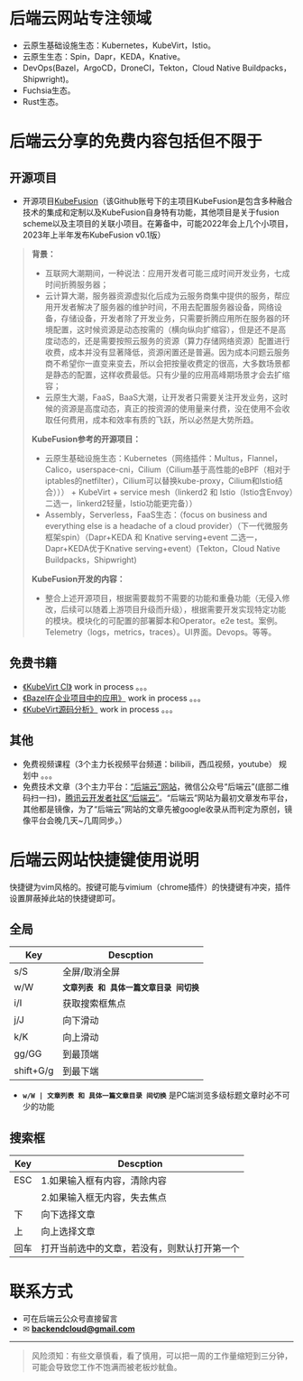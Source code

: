 # 后端云网站专注领域

* 云原生基础设施生态：Kubernetes，KubeVirt，Istio。
* 云原生生态：Spin，Dapr，KEDA，Knative。
* DevOps(Bazel，ArgoCD，DroneCI，Tekton，Cloud Native Buildpacks，Shipwright)。
* Fuchsia生态。
* Rust生态。


# 后端云分享的免费内容包括但不限于

## 开源项目
* 开源项目[KubeFusion](https://github.com/kubefusion)（该Github账号下的主项目KubeFusion是包含多种融合技术的集成和定制以及KubeFusion自身特有功能，其他项目是关于fusion scheme以及主项目的关联小项目。在筹备中，可能2022年会上几个小项目，2023年上半年发布KubeFusion v0.1版）

> **背景：**
> * 互联网大潮期间，一种说法：应用开发者可能三成时间开发业务，七成时间折腾服务器；
> * 云计算大潮，服务器资源虚拟化后成为云服务商集中提供的服务，帮应用开发者解决了服务器的维护时间，不用去配置服务器设备，网络设备，存储设备，开发者除了开发业务，只需要折腾应用所在服务器的环境配置，这时候资源是动态按需的（横向纵向扩缩容），但是还不是高度动态的，还是需要按照云服务的资源（算力存储网络资源）配置进行收费，成本并没有显著降低，资源闲置还是普遍。因为成本问题云服务商不希望你一直变来变去，所以会把按量收费定的很高，大多数场景都是静态的配置，这样收费最低。只有少量的应用高峰期场景才会去扩缩容；
> * 云原生大潮，FaaS，BaaS大潮，让开发者只需要关注开发业务，这时候的资源是高度动态，真正的按资源的使用量来付费，没在使用不会收取任何费用，成本和效率有质的飞跃，所以必然是大势所趋。
> 
> **KubeFusion参考的开源项目：**
> * 云原生基础设施生态：Kubernetes（网络插件：Multus，Flannel，Calico，userspace-cni，Cilium（Cilium基于高性能的eBPF（相对于iptables的netfilter），Cilium可以替换kube-proxy，Cilium和Istio结合））） + KubeVirt + service mesh（linkerd2 和 Istio（Istio含Envoy）二选一，linkerd2轻量，Istio功能更完备））
> * Assembly，Serverless，FaaS生态：（focus on business and everything else is a headache of a cloud provider）（下一代微服务框架spin）（Dapr+KEDA 和 Knative serving+event 二选一，Dapr+KEDA优于Knative serving+event）(Tekton，Cloud Native Buildpacks，Shipwright)
>
> **KubeFusion开发的内容：**
> * 整合上述开源项目，根据需要裁剪不需要的功能和重叠功能（无侵入修改，后续可以随着上游项目升级而升级），根据需要开发实现特定功能的模块。模块化的可配置的部署脚本和Operator。e2e test。案例。Telemetry（logs，metrics，traces）。UI界面。Devops。等等。

## 免费书籍
  * [《KubeVirt CI》](https://book.backendcloud.cn/kubevirt-ci-book/) work in process 。。。
  * [《Bazel在企业项目中的应用》](https://book.backendcloud.cn/bazel-book/) work in process 。。。
  * [《KubeVirt源码分析》](https://book.backendcloud.cn/kubevirt-book/) work in process 。。。


## 其他
* 免费视频课程（3个主力长视频平台频道：bilibili，西瓜视频，youtube） 规划中 。。。
* 免费技术文章（3个主力平台：[“后端云”网站](https://www.backendcloud.cn)，微信公众号“后端云”(底部二维码扫一扫)，[腾讯云开发者社区“后端云”](https://cloud.tencent.com/developer/column/72779)。“后端云”网站为最初文章发布平台，其他都是镜像，为了“后端云”网站的文章先被google收录从而判定为原创，镜像平台会晚几天~几周同步。）




[//]: # (This may be the most platform independent comment)



# 后端云网站快捷键使用说明

快捷键为vim风格的。按键可能与vimium（chrome插件）的快捷键有冲突，插件设置屏蔽掉此站的快捷键即可。

## 全局

| Key | Descption                 |
| --- |---------------------------|
| s/S | 全屏/取消全屏                   |
| w/W | **`文章列表 和 具体一篇文章目录 间切换`** |
| i/I | 获取搜索框焦点                   |
| j/J | 向下滑动                      |
| k/K | 向上滑动                      |
| gg/GG | 到最顶端                      |
| shift+G/g | 到最下端                      |

* **`w/W | 文章列表 和 具体一篇文章目录 间切换`** 是PC端浏览多级标题文章时必不可少的功能


## 搜索框

| Key | Descption |
| --- | --- |
| ESC | 1.如果输入框有内容，清除内容 |
|     | 2.如果输入框无内容，失去焦点 |
| 下 | 向下选择文章 |
| 上 | 向上选择文章 |
| 回车 | 打开当前选中的文章，若没有，则默认打开第一个 |



# 联系方式
* 可在后端云公众号直接留言
* ✉ **[backendcloud@gmail.com](mailto:backendcloud@gmail.com)**


<hr>

> 风险须知：有些文章慎看，看了慎用，可以把一周的工作量缩短到三分钟，可能会导致您工作不饱满而被老板炒鱿鱼。
